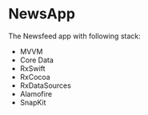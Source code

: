 # NewsApp
The Newsfeed app with following stack:
 
  - MVVM
  - Core Data
  - RxSwift
  - RxCocoa
  - RxDataSources
  - Alamofire
  - SnapKit
